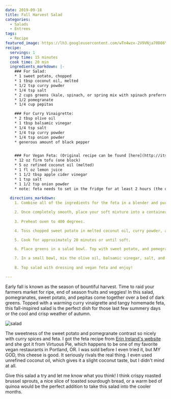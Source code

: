 ```yaml
---
date: 2019-09-18 
title: Fall Harvest Salad
categories: 
  - Salads
  - Entrees
tags:
  - Recipe
featured_image: https://lh3.googleusercontent.com/wTn4wzx-2V9VNja70D86Y2apBLiY7AbkmiQPIQ2CxMBqsygYoDin8wLAykFGJKvDRPytL09sgELkHC9H29mRDEtPT-UiwBTdF4-WInBcyMbjJficZ6_VXUM7P7NuWpUvovT2qX5fi5s=w2400 
recipe:
  servings: 1
  prep time: 15 minutes
  cook time: 20 min
  ingredients_markdown: |-
    ### For Salad:
    * 1 sweet potato, chopped
    * 1 tbsp coconut oil, melted
    * 1/2 tsp curry powder
    * 1/4 tsp salt
    * 2 cups greens (kale, spinach, or spring mix with spinach preferred)
    * 1/2 pomegranate
    * 1/4 cup pepitas

    ### For Curry Vinaigrette:
    * 2 tbsp olive oil
    * 1 tbsp balsamic vinegar
    * 1/4 tsp salt
    * 1/4 tsp curry powder
    * 1/4 tsp onion powder
    * generous amount of black pepper


    ### For Vegan Feta: (Original recipe can be found [here](http://itstodiefor.ca/the-best-tofu-feta-ever-hands-down/) )
    * 12 oz firm tofu (one block)
    * 5 oz refined coconut oil (melted)
    * 1 fl oz lemon juice
    * 1 1/2 tbsp apple cider vinegar
    * 1 tsp salt
    * 1 1/2 tsp onion powder
    * note: feta needs to set in the fridge for at least 2 hours (the original recipe recommends 5)
    
  directions_markdown:
    1. Combine all of the ingredients for the feta in a blender and puree until extremely smooth. You may need to stop, scrape down the sides and blend some more a few times.

    2. Once completely smooth, place your soft mixture into a container or appropriately shaped mold and seal with a cover. Place in fridge until firm.
    
    3. Preheat oven to 400 degrees.

    4. Toss chopped sweet potato in melted coconut oil, curry powder, and salt.

    5. Cook for approximately 20 minutes or until soft.

    6. Place greens in a salad bowl. Top with sweet potato, and pomegranate seeds, and pepitas.

    7. In a small bowl, mix the olive oil, balsamic vinegar, salt, and curry powder to make dressing.
    
    8. Top salad with dressing and vegan feta and enjoy!

---
```

Early fall is known as the season of bountiful harvest. Time to raid your farmers market for ripe, end of season fruits and veggies! In this salad, pomegranates, sweet potato, and pepitas come together over a bed of dark greens. Topped with a warming curry vinaigrette and tangy homemade feta, this fall-inspired salad is the perfect dish for those last few summery days or the cool and crisp weather of autumn.

![salad](https://lh3.googleusercontent.com/W-mHAZqgYXzqeTzzXPERvj2BPcOhm-_XcQRjwDEcYIvuIXvAGNPQFxAMcf4ycepXIDFWbGi88jrXJUeyncoOW8UaekjPDuMU9m9Jsm9clgiUdG_j7VJhe4joB2Rfax1wf5-6vZti0eU=w2400) 

The sweetness of the sweet potato and pomegranate contrast so nicely with curry spices and feta. I got the feta recipe from [Erin Ireland's website](http://itstodiefor.ca/the-best-tofu-feta-ever-hands-down/) and she got it from Virtuous Pie, which happens to be one of my favorite vegan restaurants in Portland, OR. I was sold before I even tried it, but MY GOD, this cheese is good. It seriously rivals the real thing. I even used unrefined coconut oil, which gives it a slight coconut taste, but I didn't mind at all.

Give this salad a try and let me know what you think! I think crispy roasted brussel sprouts, a nice slice of toasted sourdough bread, or a warm bed of quinoa would be the perfect addition to take this salad into the cooler months. 